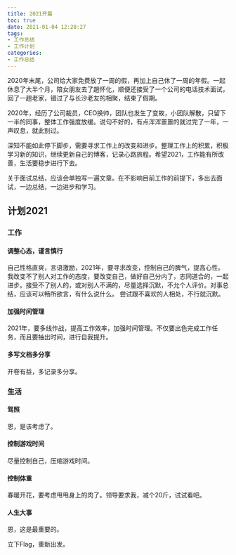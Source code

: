 ```yaml
---
title: 2021开篇
toc: true
date: 2021-01-04 12:28:27
tags:
- 工作总结
- 工作计划
categories:
- 工作总结
---
```



2020年末尾，公司给大家免费放了一周的假，再加上自己休了一周的年假。一起休息了大半个月，陪女朋友去了趟怀化，顺便还接受了一个公司的电话技术面试，回了一趟老家，错过了与长沙老友的相聚，结束了假期。

2020年，经历了公司裁员，CEO换帅，团队也发生了变故，小团队解散，只留下一半的同事，整体工作强度放缓。说句不好的，有点浑浑噩噩的就过完了一年，一声叹息，就此别过。

深知不能如此停下脚步，需要寻求工作上的改变和进步。整理工作上的积累，积极学习新的知识，继续更新自己的博客，记录心路旅程。希望2021，工作能有所改善，生活要稳步进行下去。

关于面试总结，应该会单独写一遍文章。在不影响目前工作的前提下，多出去面试，一边总结，一边进步和学习。

## 计划2021

### 工作
#### 调整心态，谨言慎行
自己性格直爽，言语激励，2021年，要寻求改变，控制自己的脾气，提高心性。我改变不了别人对工作的态度，要改变自己，做好自己分内了，志同道合的，一起进步。接受不了别人的，或对别人不满的，尽量选择沉默，不允个人评价。对事总结，应该可以畅所欲言，有什么说什么。
尝试跟不喜欢的人相处，不行就沉默。
#### 加强时间管理
2021年，要多线作战，提高工作效率，加强时间管理。不仅要出色完成工作任务，而且要抽出时间，进行自我提升。
#### 多写文档多分享
开卷有益，多记录多分享。

### 生活
#### 驾照
恩，是该考虑了。
#### 控制游戏时间
尽量控制自己，压缩游戏时间。
#### 控制体重
春暖开花，要考虑甩甩身上的肉了。领导要求我，减个20斤，试试看吧。
#### 人生大事
恩，这是最重要的。

立下Flag，重新出发。